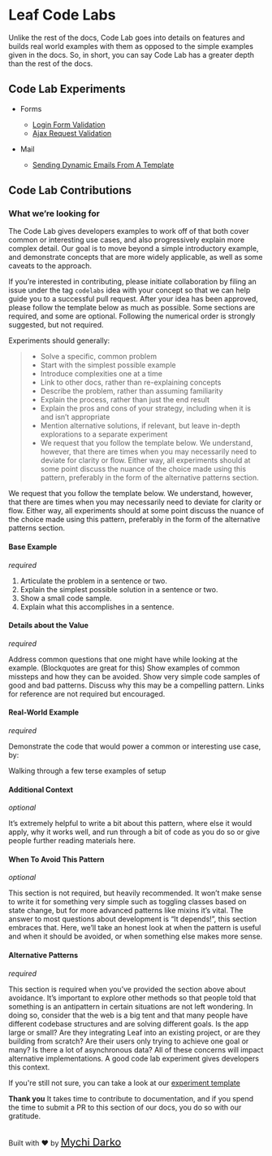 # Leaf Code Labs
Unlike the rest of the docs, Code Lab goes into details on features and builds real world examples with them as opposed to the simple examples given in the docs. So, in short, you can say Code Lab has a greater depth than the rest of the docs.

## Code Lab Experiments

* Forms
	* [Login Form Validation](codelabs/v2.x/form-validation/login/)
	* [Ajax Request Validation](codelabs/v2.x/form-validation/ajax/)

* Mail
	* [Sending Dynamic Emails From A Template](codelabs/v2.x/mail/dynamic-mail-templating/)

## Code Lab Contributions

### What we’re looking for

The Code Lab gives developers examples to work off of that both cover common or interesting use cases, and also progressively explain more complex detail. Our goal is to move beyond a simple introductory example, and demonstrate concepts that are more widely applicable, as well as some caveats to the approach.

If you’re interested in contributing, please initiate collaboration by filing an issue under the tag `codelabs` idea with your concept so that we can help guide you to a successful pull request. After your idea has been approved, please follow the template below as much as possible. Some sections are required, and some are optional. Following the numerical order is strongly suggested, but not required.

Experiments should generally:

> - Solve a specific, common problem
> - Start with the simplest possible example
> - Introduce complexities one at a time
> - Link to other docs, rather than re-explaining concepts
> - Describe the problem, rather than assuming familiarity
> - Explain the process, rather than just the end result
> - Explain the pros and cons of your strategy, including when it is and isn’t appropriate
> - Mention alternative solutions, if relevant, but leave in-depth explorations to a separate experiment
> - We request that you follow the template below. We understand, however, that there are times when you may necessarily need to deviate for clarity or flow. Either way, all experiments should at some point discuss the nuance of the choice made using this pattern, preferably in the form of the alternative patterns section.

We request that you follow the template below. We understand, however, that there are times when you may necessarily need to deviate for clarity or flow. Either way, all experiments should at some point discuss the nuance of the choice made using this pattern, preferably in the form of the alternative patterns section.

#### Base Example
*required*

1. Articulate the problem in a sentence or two.
1. Explain the simplest possible solution in a sentence or two.
1. Show a small code sample.
1. Explain what this accomplishes in a sentence.

#### Details about the Value
*required*

Address common questions that one might have while looking at the example. (Blockquotes are great for this)
Show examples of common missteps and how they can be avoided.
Show very simple code samples of good and bad patterns.
Discuss why this may be a compelling pattern. Links for reference are not required but encouraged.

#### Real-World Example
*required*

Demonstrate the code that would power a common or interesting use case, by:

Walking through a few terse examples of setup


#### Additional Context
*optional*

It’s extremely helpful to write a bit about this pattern, where else it would apply, why it works well, and run through a bit of code as you do so or give people further reading materials here.


#### When To Avoid This Pattern
*optional*

This section is not required, but heavily recommended. It won’t make sense to write it for something very simple such as toggling classes based on state change, but for more advanced patterns like mixins it’s vital. The answer to most questions about development is “It depends!”, this section embraces that. Here, we’ll take an honest look at when the pattern is useful and when it should be avoided, or when something else makes more sense.


#### Alternative Patterns
*required*

This section is required when you’ve provided the section above about avoidance. It’s important to explore other methods so that people told that something is an antipattern in certain situations are not left wondering. In doing so, consider that the web is a big tent and that many people have different codebase structures and are solving different goals. Is the app large or small? Are they integrating Leaf into an existing project, or are they building from scratch? Are their users only trying to achieve one goal or many? Is there a lot of asynchronous data? All of these concerns will impact alternative implementations. A good code lab experiment gives developers this context.

If you're still not sure, you can take a look at our [experiment template](codelabs/experiment/)


**Thank you**
It takes time to contribute to documentation, and if you spend the time to submit a PR to this section of our docs, you do so with our gratitude.

<br>
Built with ❤ by <a href="https://mychi.netlify.com" style="font-size: 20px; color: #111;" target="_blank">Mychi Darko</a>